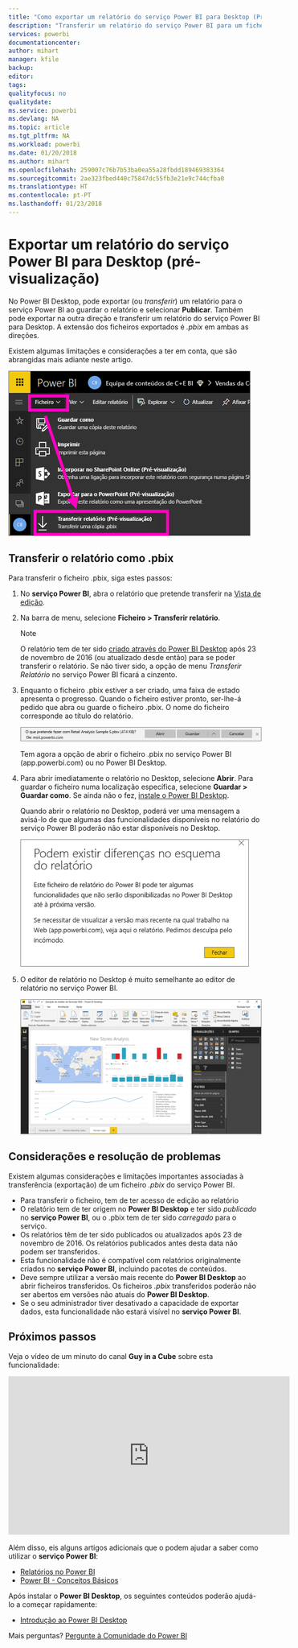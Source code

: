 ```yaml
---
title: "Como exportar um relatório do serviço Power BI para Desktop (Pré-visualização)"
description: "Transferir um relatório do serviço Power BI para um ficheiro do Power BI Desktop"
services: powerbi
documentationcenter: 
author: mihart
manager: kfile
backup: 
editor: 
tags: 
qualityfocus: no
qualitydate: 
ms.service: powerbi
ms.devlang: NA
ms.topic: article
ms.tgt_pltfrm: NA
ms.workload: powerbi
ms.date: 01/20/2018
ms.author: mihart
ms.openlocfilehash: 259007c76b7b53ba0ea55a28fbdd189469383364
ms.sourcegitcommit: 2ae323fbed440c75847dc55fb3e21e9c744cfba0
ms.translationtype: HT
ms.contentlocale: pt-PT
ms.lasthandoff: 01/23/2018
---
```

# <a name="export-a-report-from-power-bi-service-to-desktop-preview"></a>Exportar um relatório do serviço Power BI para Desktop (pré-visualização)
No Power BI Desktop, pode exportar (ou *transferir*) um relatório para o serviço Power BI ao guardar o relatório e selecionar **Publicar**. Também pode exportar na outra direção e transferir um relatório do serviço Power BI para Desktop. A extensão dos ficheiros exportados é *.pbix* em ambas as direções.

Existem algumas limitações e considerações a ter em conta, que são abrangidas mais adiante neste artigo.

![](media/service-export-to-pbix/power-bi-file-export.png)

## <a name="download-the-report-as-a-pbix"></a>Transferir o relatório como .pbix
Para transferir o ficheiro .pbix, siga estes passos:

1. No **serviço Power BI**, abra o relatório que pretende transferir na [Vista de edição](service-reading-view-and-editing-view.md).
2. Na barra de menu, selecione **Ficheiro > Transferir relatório**.
   
   > [!NOTE]
   > O relatório tem de ter sido [criado através do Power BI Desktop](guided-learning/publishingandsharing.yml#step-2) após 23 de novembro de 2016 (ou atualizado desde então) para se poder transferir o relatório. Se não tiver sido, a opção de menu *Transferir Relatório* no serviço Power BI ficará a cinzento.
   > 
   > 
3. Enquanto o ficheiro .pbix estiver a ser criado, uma faixa de estado apresenta o progresso. Quando o ficheiro estiver pronto, ser-lhe-á pedido que abra ou guarde o ficheiro .pbix. O nome do ficheiro corresponde ao título do relatório.
   
    ![](media/service-export-to-pbix/power-bi-save-pbix.png)
   
    Tem agora a opção de abrir o ficheiro .pbix no serviço Power BI (app.powerbi.com) ou no Power BI Desktop.     
4. Para abrir imediatamente o relatório no Desktop, selecione **Abrir**. Para guardar o ficheiro numa localização específica, selecione **Guardar > Guardar como**. Se ainda não o fez, [instale o Power BI Desktop](desktop-get-the-desktop.md).
   
    Quando abrir o relatório no Desktop, poderá ver uma mensagem a avisá-lo de que algumas das funcionalidades disponíveis no relatório do serviço Power BI poderão não estar disponíveis no Desktop.
   
    ![](media/service-export-to-pbix/power-bi-export-to-pbix_2.png)

5. O editor de relatório no Desktop é muito semelhante ao editor de relatório no serviço Power BI.  
   
    ![](media/service-export-to-pbix/power-bi-desktop.png)

## <a name="considerations-and-troubleshooting"></a>Considerações e resolução de problemas
Existem algumas considerações e limitações importantes associadas à transferência (exportação) de um ficheiro *.pbix* do serviço Power BI.

* Para transferir o ficheiro, tem de ter acesso de edição ao relatório
* O relatório tem de ter origem no **Power BI Desktop** e ter sido *publicado* no **serviço Power BI**, ou o .pbix tem de ter sido *carregado* para o serviço.
* Os relatórios têm de ter sido publicados ou atualizados após 23 de novembro de 2016. Os relatórios publicados antes desta data não podem ser transferidos.
* Esta funcionalidade não é compatível com relatórios originalmente criados no **serviço Power BI**, incluindo pacotes de conteúdos.
* Deve sempre utilizar a versão mais recente do **Power BI Desktop** ao abrir ficheiros transferidos. Os ficheiros *.pbix* transferidos poderão não ser abertos em versões não atuais do **Power BI Desktop**.
* Se o seu administrador tiver desativado a capacidade de exportar dados, esta funcionalidade não estará visível no **serviço Power BI**.

## <a name="next-steps"></a>Próximos passos
Veja o vídeo de um minuto do canal **Guy in a Cube** sobre esta funcionalidade:

<iframe width="560" height="315" src="https://www.youtube.com/embed/ymWqU5jiUl0" frameborder="0" allowfullscreen></iframe>

Além disso, eis alguns artigos adicionais que o podem ajudar a saber como utilizar o **serviço Power BI**:

* [Relatórios no Power BI](service-reports.md)
* [Power BI - Conceitos Básicos](service-basic-concepts.md)

Após instalar o **Power BI Desktop**, os seguintes conteúdos poderão ajudá-lo a começar rapidamente:

* [Introdução ao Power BI Desktop](desktop-getting-started.md)

Mais perguntas? [Pergunte à Comunidade do Power BI](http://community.powerbi.com/)   

